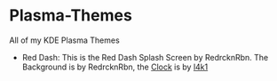 # Plasma-Themes
All of my KDE Plasma Themes

* Red Dash: This is the Red Dash Splash Screen by RedrcknRbn. The Background is by RedrcknRbn, the [Clock](https://github.com/L4ki/Silvery-Plasma-Themes) is by [l4k1](https://store.kde.org/u/l4k1)
